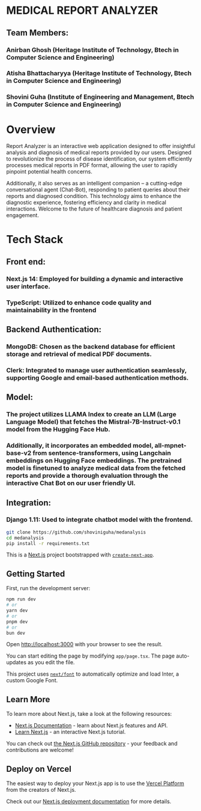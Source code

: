 # MEDICAL REPORT ANALYZER 
## Team Members: 
### Anirban Ghosh (Heritage Institute of Technology, Btech in Computer Science and Engineering)
### Atisha Bhattacharyya (Heritage Institute of Technology, Btech in Computer Science and Engineering)
### Shovini Guha (Institute of Engineering and Management, Btech in Computer Science and Engineering) 

# Overview
Report Analyzer is an interactive web application designed to offer insightful analysis and diagnosis of medical reports provided by our users. Designed to revolutionize the process of disease identification, our system efficiently processes medical reports in PDF format, allowing the user to rapidly pinpoint potential health concerns.

Additionally, it also serves as an intelligent companion – a cutting-edge conversational agent (Chat-Bot), responding to patient queries about their reports and diagnosed condition. This technology aims to enhance the diagnostic experience, fostering efficiency and clarity in medical interactions. Welcome to the future of healthcare diagnosis and patient engagement.

# Tech Stack
## Front end:
### Next.js 14: Employed for building a dynamic and interactive user interface.
### TypeScript: Utilized to enhance code quality and maintainability in the frontend
## Backend Authentication:
### MongoDB: Chosen as the backend database for efficient storage and retrieval of medical PDF documents.
### Clerk: Integrated to manage user authentication seamlessly, supporting Google and email-based authentication methods.

## Model: 
### The project utilizes LLAMA Index to create an LLM (Large Language Model) that fetches the Mistral-7B-Instruct-v0.1 model from the Hugging Face Hub. 
### Additionally, it incorporates an embedded model, all-mpnet-base-v2 from sentence-transformers, using Langchain embeddings on Hugging Face embeddings. The pretrained model is finetuned to analyze medical data from the fetched reports and provide a thorough evaluation through the interactive Chat Bot on our user friendly UI.
## Integration:
### Django 1.11: Used to integrate chatbot model with the frontend.

```bash
git clone https://github.com/shoviniguha/medanalysis
cd medanalysis
pip install -r requirements.txt
```

This is a [Next.js](https://nextjs.org/) project bootstrapped with [`create-next-app`](https://github.com/vercel/next.js/tree/canary/packages/create-next-app).

## Getting Started

First, run the development server:

```bash
npm run dev
# or
yarn dev
# or
pnpm dev
# or
bun dev
```

Open [http://localhost:3000](http://localhost:3000) with your browser to see the result.

You can start editing the page by modifying `app/page.tsx`. The page auto-updates as you edit the file.

This project uses [`next/font`](https://nextjs.org/docs/basic-features/font-optimization) to automatically optimize and load Inter, a custom Google Font.

## Learn More

To learn more about Next.js, take a look at the following resources:

- [Next.js Documentation](https://nextjs.org/docs) - learn about Next.js features and API.
- [Learn Next.js](https://nextjs.org/learn) - an interactive Next.js tutorial.

You can check out [the Next.js GitHub repository](https://github.com/vercel/next.js/) - your feedback and contributions are welcome!

## Deploy on Vercel

The easiest way to deploy your Next.js app is to use the [Vercel Platform](https://vercel.com/new?utm_medium=default-template&filter=next.js&utm_source=create-next-app&utm_campaign=create-next-app-readme) from the creators of Next.js.

Check out our [Next.js deployment documentation](https://nextjs.org/docs/deployment) for more details.
